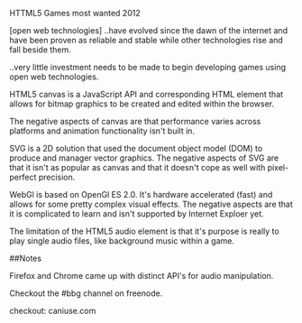 HTTML5 Games most wanted
2012

[open web technologies] ..have evolved since the dawn of the
internet and have been proven as reliable and stable while other
technologies rise and fall beside them.

..very little investment needs to be made to begin developing
games using open web technologies.


HTML5 canvas is a JavaScript API and corresponding HTML element
that allows for bitmap graphics to be created and edited within
the browser.

The negative aspects of canvas are that performance varies across
platforms and animation functionality isn't built in.

SVG is a 2D solution that used the document object model (DOM) to
produce and manager vector graphics. The negative aspects of SVG
are that it isn't as popular as canvas and that it doesn't cope as
well with pixel-perfect precision.

WebGl is based on OpenGl ES 2.0. It's hardware accelerated (fast)
and allows for some pretty complex visual effects. The negative
aspects are that it is complicated to learn and isn't supported by
Internet Exploer yet.

The limitation of the HTML5 audio element is that it's purpose is
really to play single audio files, like background music within a
game.

##Notes

Firefox and Chrome came up with distinct API's for audio
manipulation.

Checkout the #bbg channel on freenode.

checkout: caniuse.com
